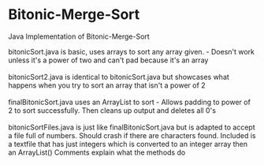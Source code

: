 # Bitonic-Merge-Sort
Java Implementation of Bitonic-Merge-Sort

bitonicSort.java is basic, uses arrays to sort any array given. - Doesn't work unless it's a power of two and can't pad because it's an array <br><br>
bitonicSort2.java is identical to bitonicSort.java but showcases what happens when you try to sort an array that isn't a power of 2 <br><br>
finalBitonicSort.java uses an ArrayList<Integer> to sort - Allows padding to power of 2 to sort successfully. Then cleans up output and deletes all 0's <br><br>
bitonicSortFiles.java is just like finalBitonicSort.java but is adapted to accept a file full of numbers. Should crash if there are characters found. Included is a textfile that has just integers which is converted to an integer array then an ArrayList<Integer>() Comments explain what the methods do <br><br>
